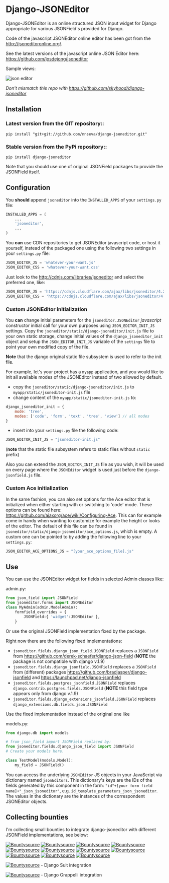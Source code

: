 # Django-JSONEditor

Django-JSONEditor is an online structured JSON input widget for Django appropriate for various JSONField's provided for Django.

Code of the javascript JSONEditor online editor has been got from the http://jsoneditoronline.org/.

See the latest versions of the javascript online JSON Editor here: https://github.com/josdejong/jsoneditor

Sample views:

<img alt="json editor" src="https://raw.github.com/josdejong/jsoneditor/master/misc/jsoneditor.png">

*Don't mismatch this repo with https://github.com/skyhood/django-jsoneditor*

## Installation

### Latest version from the GIT repository::

    pip install "git+git://github.com/nnseva/django-jsoneditor.git"

### Stable version from the PyPi repository::

    pip install django-jsoneditor

Note that you should use one of original JSONField packages to provide the JSONField itself.

## Configuration

You **should** append `jsoneditor` into the `INSTALLED_APPS` of your `settings.py` file:
```python
INSTALLED_APPS = (
    ...
    'jsoneditor',
    ...
)
```

You **can** use CDN repositories to get JSONEditor javascript code, or host it yourself, instead of the packaged one using the following two settings in your `settings.py` file:
```python
JSON_EDITOR_JS = 'whatever-your-want.js'
JSON_EDITOR_CSS = 'whatever-your-want.css'
```

Just look to the http://cdnjs.com/libraries/jsoneditor and select the preferred one, like:
```python
JSON_EDITOR_JS = 'https://cdnjs.cloudflare.com/ajax/libs/jsoneditor/4.2.1/jsoneditor.js'
JSON_EDITOR_CSS = 'https://cdnjs.cloudflare.com/ajax/libs/jsoneditor/4.2.1/jsoneditor.css'
```

### Custom JSONEditor initialization
You **can** change initial parameters for the `jsoneditor.JSONEditor`
*javascript* constructor initial call for your own purposes using
`JSON_EDITOR_INIT_JS` settings. Copy the `jsoneditor/static/django-jsoneditor/init.js`
file to your own static storage, change initial values of the
`django_jsoneditor_init` object and setup the `JSON_EDITOR_INIT_JS`
variable of the `settings` file to point your own modified copy of the
file.

**Note** that the django original static file subsystem is used to
refer to the init file.

For example, let's your project has a `myapp` application,
and you would like to init all available modes of the JSONEditor
instead of two allowed by default.

* copy the `jsoneditor/static/django-jsoneditor/init.js` to `myapp/static/jsoneditor-init.js` file
* change content of the `myapp/static/jsoneditor-init.js` to:
```javascript
django_jsoneditor_init = {
    mode: 'tree',
    modes: ['code', 'form', 'text', 'tree', 'view'] // all modes
}
```
* insert into your `settings.py` file the following code:
```python
JSON_EDITOR_INIT_JS = "jsoneditor-init.js"
```
(**note** that the static file subsystem refers to static files without `static` prefix)

Also you can extend the `JSON_EDITOR_INIT_JS` file as you wish, it will be used on every
page where the `JSONEditor` widget is used just before the `django-jsonfield.js` file.

### Custom Ace initialization
In the same fashion, you can also set options for the Ace editor that is initialized when either
starting with or switching to 'code' mode. These options can be found here:
https://github.com/ajaxorg/ace/wiki/Configuring-Ace. This can for example come in handy when
wanting to customize for example the height or looks of the editor. The default of this file can be
found in `jsoneditor/static/django-jsoneditor/ace_options.js`, which is empty. A custom one can be
pointed to by adding the following line to your `settings.py`:
 ```python
JSON_EDITOR_ACE_OPTIONS_JS = "[your_ace_options_file].js"
```

## Use

You can use the JSONEditor widget for fields in selected Admin classes like:

admin.py:
```python
from json_field import JSONField
from jsoneditor.forms import JSONEditor
class MyAdmin(admin.ModelAdmin):
    formfield_overrides = {
        JSONField:{ 'widget':JSONEditor },
    }
```

Or use the original JSONField implementation fixed by the package.

Right now there are the following fixed implementations:

* `jsoneditor.fields.django_json_field.JSONField` replaces a `JSONField` from https://github.com/derek-schaefer/django-json-field (**NOTE** the package is not compatible with django v.1.9)
* `jsoneditor.fields.django_jsonfield.JSONField` replaces a `JSONField` from (different) packages https://github.com/bradjasper/django-jsonfield and https://launchpad.net/django-jsonfield
* `jsoneditor.fields.postgres_jsonfield.JSONField` replaces `django.contrib.postgres.fields.JSONField` (**NOTE** this field type appears only from django v.1.9)
* `jsoneditor.fields.django_extensions_jsonfield.JSONField` replaces `django_extensions.db.fields.json.JSONField`


Use the fixed implementation instead of the original one like

models.py:
```python
from django.db import models

# from json_field import JSONField replaced by:
from jsoneditor.fields.django_json_field import JSONField
# Create your models here.

class TestModel(models.Model):
    my_field = JSONField()
```

You can access the underlying ``JSONEditor`` JS objects in your JavaScript via dictionary named ``jsonEditors``. This dictionary's keys are the IDs of the fields generated by this component in the form: ``"id"+[your form field name]+"_json_jsoneditor"``, e.g. ``id_template_parameters_json_jsoneditor``. The values in the dictionary are the instances of the correspondent JSONEditor objects.  

## Collecting bounties

I'm collecting small bounties to integrate django-jsoneditor with different JSONField implementations, see below:

[![Bountysource](https://api.bountysource.com/badge/issue?issue_id=28264536)](https://www.bountysource.com/issues/28264536-integrate-jsoneditor-with-https-launchpad-net-django-jsonfield?utm_source=28264536&utm_medium=shield&utm_campaign=ISSUE_BADGE) [![Bountysource](https://api.bountysource.com/badge/issue?issue_id=28264524)](https://www.bountysource.com/issues/28264524-integrate-jsoneditor-with-https-github-com-aychedee-unchained?utm_source=28264524&utm_medium=shield&utm_campaign=ISSUE_BADGE) [![Bountysource](https://api.bountysource.com/badge/issue?issue_id=28264508)](https://www.bountysource.com/issues/28264508-integrate-jsoneditor-with-https-github-com-vialink-vlk-django-jsonfield?utm_source=28264508&utm_medium=shield&utm_campaign=ISSUE_BADGE) [![Bountysource](https://api.bountysource.com/badge/issue?issue_id=28264503)](https://www.bountysource.com/issues/28264503-integrate-jsoneditor-with-https-github-com-rootbuzz-jsonate?utm_source=28264503&utm_medium=shield&utm_campaign=ISSUE_BADGE) [![Bountysource](https://api.bountysource.com/badge/issue?issue_id=28264495)](https://www.bountysource.com/issues/28264495-integrate-jsoneditor-with-https-bitbucket-org-schinckel-django-jsonfield?utm_source=28264495&utm_medium=shield&utm_campaign=ISSUE_BADGE) [![Bountysource](https://api.bountysource.com/badge/issue?issue_id=28264467)](https://www.bountysource.com/issues/28264467-integrate-jsoneditor-with-https-github-com-lukesneeringer-django-pgfields?utm_source=28264467&utm_medium=shield&utm_campaign=ISSUE_BADGE) [![Bountysource](https://api.bountysource.com/badge/issue?issue_id=28264451)](https://www.bountysource.com/issues/28264451-integrate-jsoneditor-with-https-github-com-djangonauts-django-pgjson?utm_source=28264451&utm_medium=shield&utm_campaign=ISSUE_BADGE) [![Bountysource](https://api.bountysource.com/badge/issue?issue_id=28264422)](https://www.bountysource.com/issues/28264422-integrate-jsoneditor-with-https-github-com-zacharyvoase-django-postgres?utm_source=28264422&utm_medium=shield&utm_campaign=ISSUE_BADGE) [![Bountysource](https://api.bountysource.com/badge/issue?issue_id=28264409)](https://www.bountysource.com/issues/28264409-integrate-jsoneditor-with-https-github-com-djangonauts-django-rest-framework-gis?utm_source=28264409&utm_medium=shield&utm_campaign=ISSUE_BADGE) [![Bountysource](https://api.bountysource.com/badge/issue?issue_id=28264385)](https://www.bountysource.com/issues/28264385-integrate-jsoneditor-with-https-github-com-skorokithakis-django-annoying?utm_source=28264385&utm_medium=shield&utm_campaign=ISSUE_BADGE) [![Bountysource](https://api.bountysource.com/badge/issue?issue_id=35175451)](https://www.bountysource.com/issues/35175451-integrate-jsoneditor-with-new-postgresql-specific-django-jsonfield?utm_source=35175451&utm_medium=shield&utm_campaign=ISSUE_BADGE)

[![Bountysource](https://api.bountysource.com/badge/issue?issue_id=28268324)](https://www.bountysource.com/issues/28268324-integrate-jsoneditor-with-django-suit-https-github-com-darklow-django-suit?utm_source=28268324&utm_medium=shield&utm_campaign=ISSUE_BADGE) - Django Suit integration

[![Bountysource](https://api.bountysource.com/badge/issue?issue_id=28268367)](https://www.bountysource.com/issues/28268367-integrate-jsoneditor-with-django-grappelli-https-github-com-sehmaschine-django-grappelli?utm_source=28268367&utm_medium=shield&utm_campaign=ISSUE_BADGE) - Django Grappelli integration
